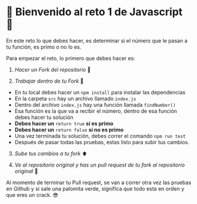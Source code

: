 
# :sparkler: Bienvenido al reto 1 de Javascript :sparkler:

En este reto lo que debes hacer, es determinar si el número que le pasan a tu función, es primo o no lo es.

Para empezar el reto, lo primero que debes hacer es:

1. *Hacer un Fork del repositorio*  :fork_and_knife:

2. *Trabajar dentro de tu Fork* :spaghetti:
- En tu local debes hacer un `npm install` para instalar las dependencias
- En la carpeta `src` hay un archivo llamado `index.js`
- Dentro del archivo `index.js` hay una función llamada `findNumber()`
- Esa función es la que va a recibir el número, dentro de esa función debes hacer tu solución
- **Debes hacer un** `return true`   **si es primo**
- **Debes hacer un** `return false`   **si no es primo**
- Una vez terminada tu solución, debes correr el comando `npm run test`
- Después de pasar todas las pruebas, estas listo para subir tus cambios.
3. *Sube tus cambios a tu fork* :arrow_up:

4. *Ve al repositorio original y has un pull request de tu fork al repositorio original* :arrows_counterclockwise:

Al momento de terminar tu Pull request, se van a correr otra vez las pruebas en Github y si sale una palomita verde, significa que todo esta en orden y que eres un crack. :sunglasses:


